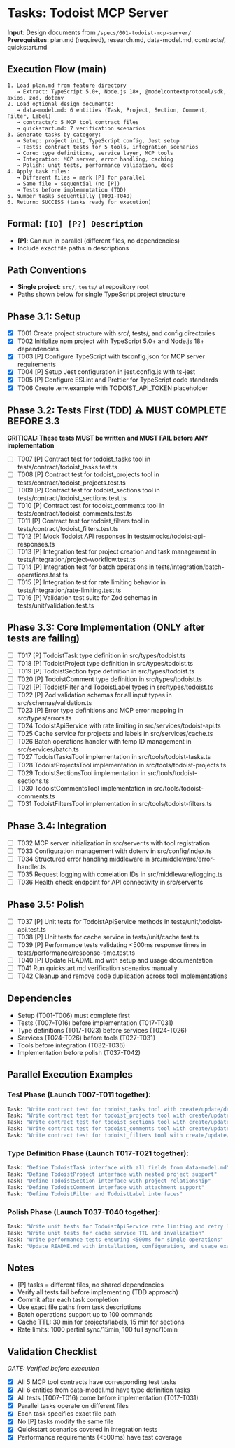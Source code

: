 # Tasks: Todoist MCP Server

**Input**: Design documents from `/specs/001-todoist-mcp-server/`
**Prerequisites**: plan.md (required), research.md, data-model.md, contracts/, quickstart.md

## Execution Flow (main)
```
1. Load plan.md from feature directory
   → Extract: TypeScript 5.0+, Node.js 18+, @modelcontextprotocol/sdk, axios, zod, dotenv
2. Load optional design documents:
   → data-model.md: 6 entities (Task, Project, Section, Comment, Filter, Label)
   → contracts/: 5 MCP tool contract files
   → quickstart.md: 7 verification scenarios
3. Generate tasks by category:
   → Setup: project init, TypeScript config, Jest setup
   → Tests: contract tests for 5 tools, integration scenarios
   → Core: type definitions, service layer, MCP tools
   → Integration: MCP server, error handling, caching
   → Polish: unit tests, performance validation, docs
4. Apply task rules:
   → Different files = mark [P] for parallel
   → Same file = sequential (no [P])
   → Tests before implementation (TDD)
5. Number tasks sequentially (T001-T040)
6. Return: SUCCESS (tasks ready for execution)
```

## Format: `[ID] [P?] Description`
- **[P]**: Can run in parallel (different files, no dependencies)
- Include exact file paths in descriptions

## Path Conventions
- **Single project**: `src/`, `tests/` at repository root
- Paths shown below for single TypeScript project structure

## Phase 3.1: Setup
- [x] T001 Create project structure with src/, tests/, and config directories
- [x] T002 Initialize npm project with TypeScript 5.0+ and Node.js 18+ dependencies
- [x] T003 [P] Configure TypeScript with tsconfig.json for MCP server requirements
- [x] T004 [P] Setup Jest configuration in jest.config.js with ts-jest
- [x] T005 [P] Configure ESLint and Prettier for TypeScript code standards
- [x] T006 Create .env.example with TODOIST_API_TOKEN placeholder

## Phase 3.2: Tests First (TDD) ⚠️ MUST COMPLETE BEFORE 3.3
**CRITICAL: These tests MUST be written and MUST FAIL before ANY implementation**
- [ ] T007 [P] Contract test for todoist_tasks tool in tests/contract/todoist_tasks.test.ts
- [ ] T008 [P] Contract test for todoist_projects tool in tests/contract/todoist_projects.test.ts
- [ ] T009 [P] Contract test for todoist_sections tool in tests/contract/todoist_sections.test.ts
- [ ] T010 [P] Contract test for todoist_comments tool in tests/contract/todoist_comments.test.ts
- [ ] T011 [P] Contract test for todoist_filters tool in tests/contract/todoist_filters.test.ts
- [ ] T012 [P] Mock Todoist API responses in tests/mocks/todoist-api-responses.ts
- [ ] T013 [P] Integration test for project creation and task management in tests/integration/project-workflow.test.ts
- [ ] T014 [P] Integration test for batch operations in tests/integration/batch-operations.test.ts
- [ ] T015 [P] Integration test for rate limiting behavior in tests/integration/rate-limiting.test.ts
- [ ] T016 [P] Validation test suite for Zod schemas in tests/unit/validation.test.ts

## Phase 3.3: Core Implementation (ONLY after tests are failing)
- [ ] T017 [P] TodoistTask type definition in src/types/todoist.ts
- [ ] T018 [P] TodoistProject type definition in src/types/todoist.ts
- [ ] T019 [P] TodoistSection type definition in src/types/todoist.ts
- [ ] T020 [P] TodoistComment type definition in src/types/todoist.ts
- [ ] T021 [P] TodoistFilter and TodoistLabel types in src/types/todoist.ts
- [ ] T022 [P] Zod validation schemas for all input types in src/schemas/validation.ts
- [ ] T023 [P] Error type definitions and MCP error mapping in src/types/errors.ts
- [ ] T024 TodoistApiService with rate limiting in src/services/todoist-api.ts
- [ ] T025 Cache service for projects and labels in src/services/cache.ts
- [ ] T026 Batch operations handler with temp ID management in src/services/batch.ts
- [ ] T027 TodoistTasksTool implementation in src/tools/todoist-tasks.ts
- [ ] T028 TodoistProjectsTool implementation in src/tools/todoist-projects.ts
- [ ] T029 TodoistSectionsTool implementation in src/tools/todoist-sections.ts
- [ ] T030 TodoistCommentsTool implementation in src/tools/todoist-comments.ts
- [ ] T031 TodoistFiltersTool implementation in src/tools/todoist-filters.ts

## Phase 3.4: Integration
- [ ] T032 MCP server initialization in src/server.ts with tool registration
- [ ] T033 Configuration management with dotenv in src/config/index.ts
- [ ] T034 Structured error handling middleware in src/middleware/error-handler.ts
- [ ] T035 Request logging with correlation IDs in src/middleware/logging.ts
- [ ] T036 Health check endpoint for API connectivity in src/server.ts

## Phase 3.5: Polish
- [ ] T037 [P] Unit tests for TodoistApiService methods in tests/unit/todoist-api.test.ts
- [ ] T038 [P] Unit tests for cache service in tests/unit/cache.test.ts
- [ ] T039 [P] Performance tests validating <500ms response times in tests/performance/response-time.test.ts
- [ ] T040 [P] Update README.md with setup and usage documentation
- [ ] T041 Run quickstart.md verification scenarios manually
- [ ] T042 Cleanup and remove code duplication across tool implementations

## Dependencies
- Setup (T001-T006) must complete first
- Tests (T007-T016) before implementation (T017-T031)
- Type definitions (T017-T023) before services (T024-T026)
- Services (T024-T026) before tools (T027-T031)
- Tools before integration (T032-T036)
- Implementation before polish (T037-T042)

## Parallel Execution Examples

### Test Phase (Launch T007-T011 together):
```bash
Task: "Write contract test for todoist_tasks tool with create/update/delete/list/complete actions"
Task: "Write contract test for todoist_projects tool with create/update/delete/list/archive actions"
Task: "Write contract test for todoist_sections tool with create/update/delete/list/reorder actions"
Task: "Write contract test for todoist_comments tool with create/update/delete/list actions"
Task: "Write contract test for todoist_filters tool with create/update/delete/list/query actions"
```

### Type Definition Phase (Launch T017-T021 together):
```bash
Task: "Define TodoistTask interface with all fields from data-model.md"
Task: "Define TodoistProject interface with nested project support"
Task: "Define TodoistSection interface with project relationship"
Task: "Define TodoistComment interface with attachment support"
Task: "Define TodoistFilter and TodoistLabel interfaces"
```

### Polish Phase (Launch T037-T040 together):
```bash
Task: "Write unit tests for TodoistApiService rate limiting and retry logic"
Task: "Write unit tests for cache service TTL and invalidation"
Task: "Write performance tests ensuring <500ms for single operations"
Task: "Update README.md with installation, configuration, and usage examples"
```

## Notes
- [P] tasks = different files, no shared dependencies
- Verify all tests fail before implementing (TDD approach)
- Commit after each task completion
- Use exact file paths from task descriptions
- Batch operations support up to 100 commands
- Cache TTL: 30 min for projects/labels, 15 min for sections
- Rate limits: 1000 partial sync/15min, 100 full sync/15min

## Validation Checklist
*GATE: Verified before execution*

- [x] All 5 MCP tool contracts have corresponding test tasks
- [x] All 6 entities from data-model.md have type definition tasks
- [x] All tests (T007-T016) come before implementation (T017-T031)
- [x] Parallel tasks operate on different files
- [x] Each task specifies exact file path
- [x] No [P] tasks modify the same file
- [x] Quickstart scenarios covered in integration tests
- [x] Performance requirements (<500ms) have test coverage